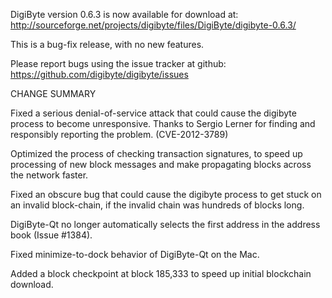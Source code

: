 DigiByte version 0.6.3 is now available for download at:
  http://sourceforge.net/projects/digibyte/files/DigiByte/digibyte-0.6.3/

This is a bug-fix release, with no new features.

Please report bugs using the issue tracker at github:
  https://github.com/digibyte/digibyte/issues

CHANGE SUMMARY

Fixed a serious denial-of-service attack that could cause the
digibyte process to become unresponsive. Thanks to Sergio Lerner
for finding and responsibly reporting the problem. (CVE-2012-3789)

Optimized the process of checking transaction signatures, to
speed up processing of new block messages and make propagating
blocks across the network faster.

Fixed an obscure bug that could cause the digibyte process to get
stuck on an invalid block-chain, if the invalid chain was
hundreds of blocks long.

DigiByte-Qt no longer automatically selects the first address
in the address book (Issue #1384).

Fixed minimize-to-dock behavior of DigiByte-Qt on the Mac.

Added a block checkpoint at block 185,333 to speed up initial
blockchain download.
